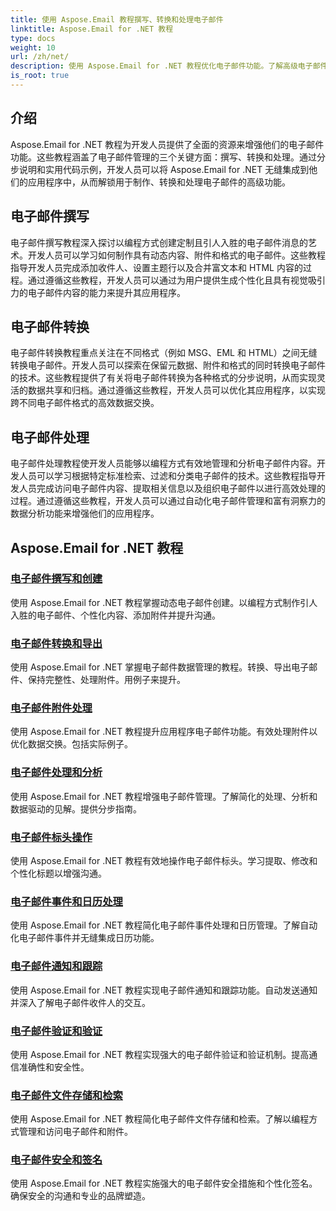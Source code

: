 ```yaml
---
title: 使用 Aspose.Email 教程撰写、转换和处理电子邮件
linktitle: Aspose.Email for .NET 教程
type: docs
weight: 10
url: /zh/net/
description: 使用 Aspose.Email for .NET 教程优化电子邮件功能。了解高级电子邮件管理的撰写、转换和处理。
is_root: true
---
```


## 介绍

Aspose.Email for .NET 教程为开发人员提供了全面的资源来增强他们的电子邮件功能。这些教程涵盖了电子邮件管理的三个关键方面：撰写、转换和处理。通过分步说明和实用代码示例，开发人员可以将 Aspose.Email for .NET 无缝集成到他们的应用程序中，从而解锁用于制作、转换和处理电子邮件的高级功能。

## 电子邮件撰写

电子邮件撰写教程深入探讨以编程方式创建定制且引人入胜的电子邮件消息的艺术。开发人员可以学习如何制作具有动态内容、附件和格式的电子邮件。这些教程指导开发人员完成添加收件人、设置主题行以及合并富文本和 HTML 内容的过程。通过遵循这些教程，开发人员可以通过为用户提供生成个性化且具有视觉吸引力的电子邮件内容的能力来提升其应用程序。

## 电子邮件转换

电子邮件转换教程重点关注在不同格式（例如 MSG、EML 和 HTML）之间无缝转换电子邮件。开发人员可以探索在保留元数据、附件和格式的同时转换电子邮件的技术。这些教程提供了有关将电子邮件转换为各种格式的分步说明，从而实现灵活的数据共享和归档。通过遵循这些教程，开发人员可以优化其应用程序，以实现跨不同电子邮件格式的高效数据交换。

## 电子邮件处理

电子邮件处理教程使开发人员能够以编程方式有效地管理和分析电子邮件内容。开发人员可以学习根据特定标准检索、过滤和分类电子邮件的技术。这些教程指导开发人员完成访问电子邮件内容、提取相关信息以及组织电子邮件以进行高效处理的过程。通过遵循这些教程，开发人员可以通过自动化电子邮件管理和富有洞察力的数据分析功能来增强他们的应用程序。

## Aspose.Email for .NET 教程
### [电子邮件撰写和创建](./email-composition-and-creation/)
使用 Aspose.Email for .NET 教程掌握动态电子邮件创建。以编程方式制作引人入胜的电子邮件、个性化内容、添加附件并提升沟通。
### [电子邮件转换和导出](./email-conversion-and-export/)
使用 Aspose.Email for .NET 掌握电子邮件数据管理的教程。转换、导出电子邮件、保持完整性、处理附件。用例子来提升。
### [电子邮件附件处理](./email-attachment-handling/)
使用 Aspose.Email for .NET 教程提升应用程序电子邮件功能。有效处理附件以优化数据交换。包括实际例子。
### [电子邮件处理和分析](./email-processing-and-analysis/)
使用 Aspose.Email for .NET 教程增强电子邮件管理。了解简化的处理、分析和数据驱动的见解。提供分步指南。
### [电子邮件标头操作](./email-header-manipulation/)
使用 Aspose.Email for .NET 教程有效地操作电子邮件标头。学习提取、修改和个性化标题以增强沟通。
### [电子邮件事件和日历处理](./email-event-and-calendar-handling/)
使用 Aspose.Email for .NET 教程简化电子邮件事件处理和日历管理。了解自动化电子邮件事件并无缝集成日历功能。
### [电子邮件通知和跟踪](./email-notification-and-tracking/)
使用 Aspose.Email for .NET 教程实现电子邮件通知和跟踪功能。自动发送通知并深入了解电子邮件收件人的交互。
### [电子邮件验证和验证](./email-validation-and-verification/)
使用 Aspose.Email for .NET 教程实现强大的电子邮件验证和验证机制。提高通信准确性和安全性。
### [电子邮件文件存储和检索](./email-file-storage-and-retrieval/)
使用 Aspose.Email for .NET 教程简化电子邮件文件存储和检索。了解以编程方式管理和访问电子邮件和附件。
### [电子邮件安全和签名](./email-security-and-signatures/)
使用 Aspose.Email for .NET 教程实施强大的电子邮件安全措施和个性化签名。确保安全的沟通和专业的品牌塑造。